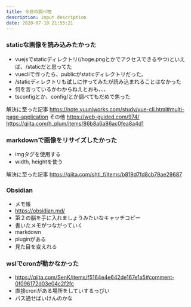 ```yaml
---
title: 今日の調べ物
description: input description
date: 2020-07-18 21:55:21
---
```


### staticな画像を読み込みたかった
* vuejsでstaticディレクトリ(/hoge.pngとかでアクセスできるやつ)といえば、/staticだと思ってた
* vuecliで作ったら、publicがstaticディレクトリだった。
* /staticディレクトリも試しに作ってみたが読み込まれることはなかった
* 何を言っているかわからねえとおも、、、
* tsconfigとか、config/とか調べてもだめで焦った

解決に至った記事
https://note.yuuniworks.com/study/vue-cli.html#multi-page-application
その他
https://web-guided.com/974/
https://qiita.com/h_plum/items/86b8a6a86ac0fea8a4d1

### markdownで画像をリサイズしたかった
* imgタグを使用する
* width, heightを使う

解決に至った記事
https://qiita.com/shti_f/items/b819d7fd8cb79ae29687

### Obsidian
* メモ帳
* https://obsidian.md/
* 第２の脳を手に入れましょうみたいなキャッチコピー
* 書いたメモがつながっていく
* markdown
* pluginがある
* 見た目を変えれる

### wslでcronが動かなかった
* https://qiita.com/SenK/items/f5164e4e642de167e1a5#comment-0f096172d03e04c2f2fc
* 直接cronがある場所をしていするっぴい
* パス通せばいけんのかな
